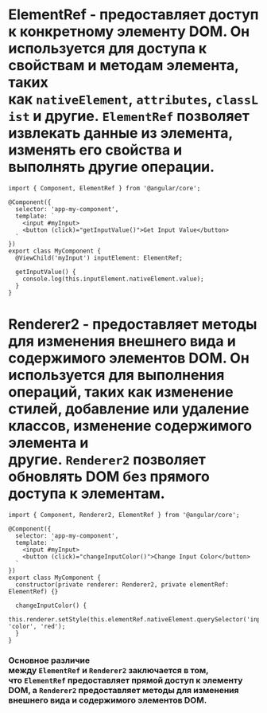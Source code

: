 
# ElementRef - предоставляет доступ к конкретному элементу DOM. Он используется для доступа к свойствам и методам элемента, таких как `nativeElement`, `attributes`, `classList` и другие. `ElementRef` позволяет извлекать данные из элемента, изменять его свойства и выполнять другие операции.

```TS
import { Component, ElementRef } from '@angular/core';

@Component({
  selector: 'app-my-component',
  template: `
    <input #myInput>
    <button (click)="getInputValue()">Get Input Value</button>
  `
})
export class MyComponent {
  @ViewChild('myInput') inputElement: ElementRef;

  getInputValue() {
    console.log(this.inputElement.nativeElement.value);
  }
}
```

# Renderer2 - предоставляет методы для изменения внешнего вида и содержимого элементов DOM. Он используется для выполнения операций, таких как изменение стилей, добавление или удаление классов, изменение содержимого элемента и другие. `Renderer2` позволяет обновлять DOM без прямого доступа к элементам.

```TS
import { Component, Renderer2, ElementRef } from '@angular/core';

@Component({
  selector: 'app-my-component',
  template: `
    <input #myInput>
    <button (click)="changeInputColor()">Change Input Color</button>
  `
})
export class MyComponent {
  constructor(private renderer: Renderer2, private elementRef: ElementRef) {}

  changeInputColor() {
    this.renderer.setStyle(this.elementRef.nativeElement.querySelector('input'), 'color', 'red');
  }
}
```

### Основное различие между `ElementRef` и `Renderer2` заключается в том, что `ElementRef` предоставляет прямой доступ к элементу DOM, а `Renderer2` предоставляет методы для изменения внешнего вида и содержимого элементов DOM. 